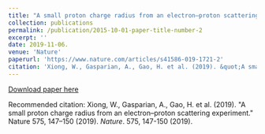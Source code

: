 ```yaml
---
title: "A small proton charge radius from an electron–proton scattering experiment;."
collection: publications
permalink: /publication/2015-10-01-paper-title-number-2
excerpt: ''
date: 2019-11-06.
venue: 'Nature'
paperurl: 'https://www.nature.com/articles/s41586-019-1721-2'
citation: 'Xiong, W., Gasparian, A., Gao, H. et al. (2019). &quot;A small proton charge radius from an electron–proton scattering experiment.&quot; Nature 575, 147–150 (2019). <i>Nature</i>. 575, 147-150 (2019).'
---
```


[Download paper here](https://arxiv.org/pdf/2011.00703.pdf)

Recommended citation: Xiong, W., Gasparian, A., Gao, H. et al. (2019). &quot;A small proton charge radius from an electron–proton scattering experiment.&quot; Nature 575, 147–150 (2019). <i>Nature</i>. 575, 147-150 (2019).
